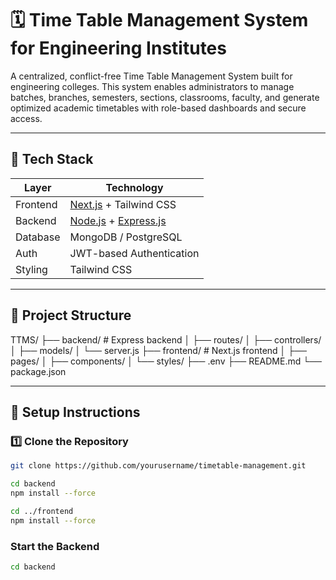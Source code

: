# 🗓️ Time Table Management System for Engineering Institutes

A centralized, conflict-free Time Table Management System built for engineering colleges. This system enables administrators to manage batches, branches, semesters, sections, classrooms, faculty, and generate optimized academic timetables with role-based dashboards and secure access.

---

## 🚀 Tech Stack

| Layer        | Technology               |
|--------------|--------------------------|
| Frontend     | [Next.js](https://nextjs.org/) + Tailwind CSS |
| Backend      | [Node.js](https://nodejs.org/) + [Express.js](https://expressjs.com/) |
| Database     | MongoDB / PostgreSQL     |
| Auth         | JWT-based Authentication |
| Styling      | Tailwind CSS             |

---

## 📂 Project Structure
TTMS/
├── backend/ # Express backend
│ ├── routes/
│ ├── controllers/
│ ├── models/
│ └── server.js
├── frontend/ # Next.js frontend
│ ├── pages/
│ ├── components/
│ └── styles/
├── .env
├── README.md
└── package.json

---

## 🔧 Setup Instructions

### 1️⃣ Clone the Repository

```bash
git clone https://github.com/yourusername/timetable-management.git

cd backend
npm install --force

cd ../frontend
npm install --force

```


### Start the Backend

```bash
cd backend